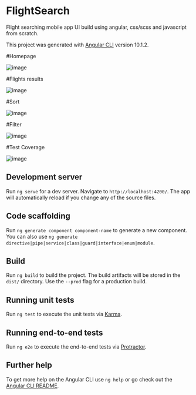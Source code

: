 # FlightSearch

Flight searching mobile app UI build using angular, css/scss and javascript from scratch.

This project was generated with [Angular CLI](https://github.com/angular/angular-cli) version 10.1.2.

#Homepage

![image](https://user-images.githubusercontent.com/22548364/120884754-b7c04f00-c602-11eb-98b7-63d8cebd6734.png)



#Flights results

![image](https://user-images.githubusercontent.com/22548364/120884678-22bd5600-c602-11eb-81e5-5bbb58405735.png)


#Sort

![image](https://user-images.githubusercontent.com/22548364/120882554-38c51980-c5f6-11eb-9b5c-eb1553b97c34.png)

#Filter

![image](https://user-images.githubusercontent.com/22548364/120882563-45497200-c5f6-11eb-927d-f1a4f5f49216.png)

#Test Coverage

![image](https://user-images.githubusercontent.com/22548364/120882507-02879a00-c5f6-11eb-9894-4326588e3899.png)

## Development server

Run `ng serve` for a dev server. Navigate to `http://localhost:4200/`. The app will automatically reload if you change any of the source files.

## Code scaffolding

Run `ng generate component component-name` to generate a new component. You can also use `ng generate directive|pipe|service|class|guard|interface|enum|module`.

## Build

Run `ng build` to build the project. The build artifacts will be stored in the `dist/` directory. Use the `--prod` flag for a production build.

## Running unit tests

Run `ng test` to execute the unit tests via [Karma](https://karma-runner.github.io).

## Running end-to-end tests

Run `ng e2e` to execute the end-to-end tests via [Protractor](http://www.protractortest.org/).

## Further help

To get more help on the Angular CLI use `ng help` or go check out the [Angular CLI README](https://github.com/angular/angular-cli/blob/master/README.md).
